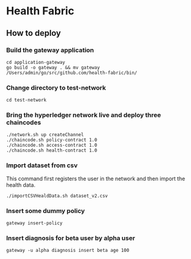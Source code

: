 # Health Fabric

## How to deploy

### Build the gateway application
```shell
cd application-gateway
go build -o gateway . && mv gateway /Users/admin/go/src/github.com/health-fabric/bin/
```

### Change directory to test-network
```shell
cd test-network
```

### Bring the hyperledger network live and deploy three chaincodes
```shell
./network.sh up createChannel
./chaincode.sh policy-contract 1.0
./chaincode.sh access-contract 1.0
./chaincode.sh health-contract 1.0
```

### Import dataset from csv
This command first registers the user in the network and then import the health data.
```shell
./importCSVHealdData.sh dataset_v2.csv
```

### Insert some dummy policy
```shell
gateway insert-policy
```

### Insert diagnosis for beta user by alpha user
```shell
gateway -u alpha diagnosis insert beta age 100
```